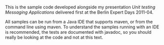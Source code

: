 This is the sample code developed alongside my presentation *Unit testing Messaging Applications* delivered first at the
Berlin Expert Days 2011-04.

All samples can be run from a Java IDE that supports maven, or from the command line using maven.
To understand the samples running with an IDE is recommended, the tests are documented with javadoc,
so you should really be looking at the code and not at this text.